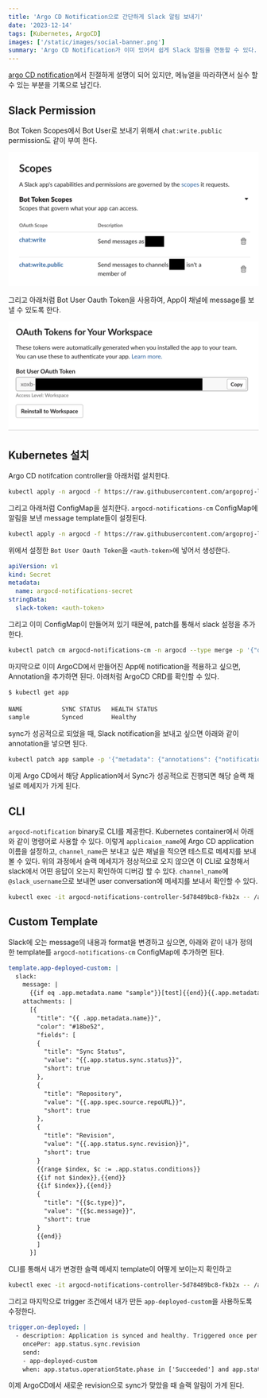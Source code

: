 ```yaml
---
title: 'Argo CD Notification으로 간단하게 Slack 알림 보내기'
date: '2023-12-14'
tags: [Kubernetes, ArgoCD]
images: ['/static/images/social-banner.png']
summary: 'Argo CD Notification가 이미 있어서 쉽게 Slack 알림을 연동할 수 있다. 메뉴얼에서 친절하게 셋팅 방법을 설명하고 있지만, 처음 보고 셋팅할 때 놓칠 수 있는 부분을 기록으로 남긴다.'
---
```


[argo CD notification](https://argocd-notifications.readthedocs.io/en/stable/)에서 친절하게 설명이 되어 있지만, 메뉴얼을 따라하면서 실수 할 수 있는 부분을 기록으로 남긴다.

## Slack Permission

Bot Token Scopes에서 Bot User로 보내기 위해서 `chat:write.public` permission도 같이 부여 한다.

<img src="/static/images/argocd-notification-slack-permission.png" alt="argocd notification slack permission" />

그리고 아래처럼 Bot User Oauth Token을 사용하여, App이 채널에 message를 보낼 수 있도록 한다.

<img src="/static/images/argocd-notification-slack-token.png" alt="argocd notification slack token" />

## Kubernetes 설치

Argo CD notifcation controller을 아래처럼 설치한다.

```bash
kubectl apply -n argocd -f https://raw.githubusercontent.com/argoproj-labs/argocd-notifications/release-1.0/manifests/install.yaml
```

그리고 아래처럼 ConfigMap을 설치한다. `argocd-notifications-cm` ConfigMap에 알림을 보낸 message template들이 설정된다.

```bash
kubectl apply -n argocd -f https://raw.githubusercontent.com/argoproj-labs/argocd-notifications/release-1.0/catalog/install.yaml
```

위에서 설정한 `Bot User Oauth Token`을 `<auth-token>`에 넣어서 생성한다.

```yaml
apiVersion: v1
kind: Secret
metadata:
  name: argocd-notifications-secret
stringData:
  slack-token: <auth-token>
```

그리고 이미 ConfigMap이 만들어져 있기 때문에, patch를 통해서 slack 설정을 추가한다.

```bash
kubectl patch cm argocd-notifications-cm -n argocd --type merge -p '{"data": {"service.slack": "{ token: $slack-token }" }}'
```

마지막으로 이미 ArgoCD에서 만들어진 App에 notification을 적용하고 싶으면, Annotation을 추가하면 된다. 아래처럼 ArgoCD CRD를 확인할 수 있다.

```bash
$ kubectl get app

NAME           SYNC STATUS   HEALTH STATUS
sample         Synced        Healthy
```

sync가 성공적으로 되었을 때, Slack notification을 보내고 싶으면 아래와 같이 annotation을 넣으면 된다.

```bash
kubectl patch app sample -p '{"metadata": {"annotations": {"notifications.argoproj.io/subscribe.on-sync-succeeded.slack":"channel_name"}}}' --type merge
```

이제 Argo CD에서 해당 Application에서 Sync가 성공적으로 진행되면 해당 슬랙 채널로 메세지가 가게 된다.

## CLI

`argocd-notification` binary로 CLI를 제공한다. Kubernetes container에서 아래와 같이 명령어로 사용할 수 있다. 이렇게 `applicaion_name`에 Argo CD application 이름을 설정하고, `channel_name`은 보내고 싶은 채널을 적으면 테스트로 메세지를 보내볼 수 있다. 위의 과정에서 슬랙 메세지가 정상적으로 오지 않으면 이 CLI로 요청해서 slack에서 어떤 응답이 오는지 확인하여 디버깅 할 수 있다. `channel_name`에 `@slack_username`으로 보내면 user conversation에 메세지를 보내서 확인할 수 있다.

```bash
kubectl exec -it argocd-notifications-controller-5d78489bc8-fkb2x -- /app/argocd-notifications template notify app-deployed application_name --recipient slack:channel_name
```

## Custom Template

Slack에 오는 message의 내용과 format을 변경하고 싶으면, 아래와 같이 내가 정의한 template를 `argocd-notifications-cm` ConfigMap에 추가하면 된다.

```yaml
template.app-deployed-custom: |
  slack:
    message: |
      {{if eq .app.metadata.name "sample"}}[test]{{end}}{{.app.metadata.name}} 정상적으로 배포가 완료되엇습니다.
    attachments: |
      [{
        "title": "{{ .app.metadata.name}}",
        "color": "#18be52",
        "fields": [
        {
          "title": "Sync Status",
          "value": "{{.app.status.sync.status}}",
          "short": true
        },
        {
          "title": "Repository",
          "value": "{{.app.spec.source.repoURL}}",
          "short": true
        },
        {
          "title": "Revision",
          "value": "{{.app.status.sync.revision}}",
          "short": true
        }
        {{range $index, $c := .app.status.conditions}}
        {{if not $index}},{{end}}
        {{if $index}},{{end}}
        {
          "title": "{{$c.type}}",
          "value": "{{$c.message}}",
          "short": true
        }
        {{end}}
        ]
      }]
```

CLI를 통해서 내가 변경한 슬랙 메세지 template이 어떻게 보이는지 확인하고

```bash
kubectl exec -it argocd-notifications-controller-5d78489bc8-fkb2x -- /app/argocd-notifications template notify app-deployed-custom application_name --recipient slack:channel_name
```

그리고 마지막으로 trigger 조건에서 내가 만든 `app-deployed-custom`을 사용하도록 수정한다.

```yaml
trigger.on-deployed: |
  - description: Application is synced and healthy. Triggered once per commit.
    oncePer: app.status.sync.revision
    send:
    - app-deployed-custom
    when: app.status.operationState.phase in ['Succeeded'] and app.status.health.status == 'Healthy'
```

이제 ArgoCD에서 새로운 revision으로 sync가 맞았을 때 슬랙 알림이 가게 된다.
